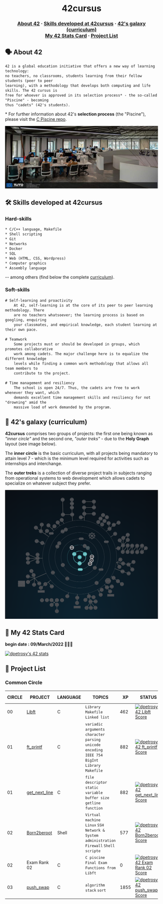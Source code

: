<h1 align="center">
	42cursus
</h1>

<h3 align="center">
	<a href="#%EF%B8%8F-about-42">About 42</a>
	<span> · </span>
	<a href="#%EF%B8%8F-skills-developed-at-42cursus">Skills developed at 42cursus</a>
	<span> · </span>
	<a href="#-42s-galaxy-curriculum">42's galaxy (curriculum)</a>
	<br />
	<a href="#-my-42-stats-card">My 42 Stats Card</a>
	<span> · </span>
	<a href="#-project-list">Project List</a>
</h3>

## 🗣️ About 42

	42 is a global education initiative that offers a new way of learning technology:
	no teachers, no classrooms, students learning from their fellow students (peer to peer
	learning), with a methodology that develops both computing and life skills. The 42 cursus is
	free for whoever is approved in its selection process* - the so-called "Piscine" - becoming
	thus "cadets" (42's students).

\* For further information about 42's **selection process** (the "Piscine"), please visit the [C Piscine repo](https://github.com/dpetrosy/42_piscine).

[![Photo of a 42 Yerevan lab](README_files/42_Yerevan.jpg)](https://www.42yerevan.am/)

## 🛠️ Skills developed at 42cursus

### Hard-skills

	* C/C++ language, Makefile
	* Shell scripting
	* Git
	* Networks
	* Docker
	* SQL
	* Web (HTML, CSS, Wordpress)
	* Computer graphics
	* Assembly language

-- among others (find below the complete [curriculum](#-42s-galaxy-curriculum)).

### Soft-skills

	# Self-learning and proactivity
		At 42, self-learning is at the core of its peer to peer learning methodology. There
		are no teachers whatsoever; the learning process is based on googling, enquiring
		your classmates, and empirical knowledge, each student learning at their own pace.

	# Teamwork
		Some projects must or should be developed in groups, which promotes collaborative
		work among cadets. The major challenge here is to equalize the different knowledge
		levels while finding a common work methodology that allows all team members to
		contribute to the project.

	# Time management and resiliency
		The school is open 24/7. Thus, the cadets are free to work whenever they want, which
		demands excellent time management skills and resiliency for not "drowning" amid the
		massive load of work demanded by the program.

## 🌌 42's galaxy (curriculum)

**42cursus** comprises two groups of projects: the first one being known as _"inner circle"_ and the second one, _"outer treks"_ - due to the **Holy Graph** layout (see image below).

The **inner circle** is the basic curriculum, with all projects being mandatory to attain level 7 - which is the minimum level required for activities such as internships and interchange.

The **outer treks** is a collection of diverse project trails in subjects ranging from operational systems to web development which allows cadets to specialize on whatever subject they prefer.

![42's galaxy](README_files/holy_graph.png)

## 👤 My 42 Stats Card

**begin date : 09/March/2022 👨🏻‍💻**

[![dpetrosy's 42 stats](https://badge42.vercel.app/api/v2/cl2yuh8s9004909jwelgj2fud/stats?cursusId=21&coalitionId=undefined)](https://github.com/JaeSeoKim/badge42)

## 📜 Project List

### Common Circle

| CIRCLE | PROJECT                                                                         | LANGUAGE    | TOPICS                                                                                                                            | XP        | STATUS                                                                                                                                                        | ATTAINED LEVEL     |
| ------ | ------------------------------------------------------------------------------- | ----------- | --------------------------------------------------------------------------------------------------------------------------------- | --------- | ------------------------------------------------------------------------------------------------------------------------------------------------------------- | ------------------ |
| 00     | [Libft](./00_libft)                                                             | C           | `Library` `Makefile` <br /> `Linked list`                                                                                         | 462       | [![dpetrosy's 42 Libft Score](https://badge42.vercel.app/api/v2/cl2yuh8s9004909jwelgj2fud/project/2528839)](https://github.com/JaeSeoKim/badge42)             |  1 - 05%            |
| 01     | [ft_printf](./01_ft_printf)                                                     | C           | `variadic arguments` <br /> `character parsing` <br /> `unicode encoding` <br /> `IEEE 754` `BigInt` <br /> `Library` `Makefile`  | 882       | [![dpetrosy's 42 ft_printf Score](https://badge42.vercel.app/api/v2/cl2yuh8s9004909jwelgj2fud/project/2563276)](https://github.com/JaeSeoKim/badge42)         |  1 - 44%           |
| 01     | [get_next_line](./01_get_next_line)                                             | C           | `file descriptor` <br /> `static variable` <br /> `buffer size` <br /> `getline function`                                         | 882       | [![dpetrosy's 42 get_next_line Score](https://badge42.vercel.app/api/v2/cl2yuh8s9004909jwelgj2fud/project/2563282)](https://github.com/JaeSeoKim/badge42)     |  1 - 94%           |
| 02     | [Born2beroot](./02_born2beroot)                                                 | Shell       | `Virtual machine` <br /> `Linux` `SSH` <br /> `Network & System administration` <br /> `Firewall` `Shell scripte`                 | 577       | [![dpetrosy's 42 Born2beroot Score](https://badge42.vercel.app/api/v2/cl2yuh8s9004909jwelgj2fud/project/2563283)](https://github.com/JaeSeoKim/badge42)       |  2 - 14%           |
| 02     | Exam Rank 02                                                                    | C           | `C piscine Final Exam` <br /> `Functions from Libft`                                                                              | 0         | [![dpetrosy's 42 Exam Rank 02 Score](https://badge42.vercel.app/api/v2/cl2yuh8s9004909jwelgj2fud/project/2575707)](https://github.com/JaeSeoKim/badge42)      | no increse         |
| 03     | [push_swap](./push_swap)                                                        | C           | `algorithm` `stack` `sort`                                                                                                        | 1855      | [![dpetrosy's 42 push_swap Score](https://badge42.vercel.app/api/v2/cl2yuh8s9004909jwelgj2fud/project/2585214)](https://github.com/JaeSeoKim/badge42)         | no increse         |
